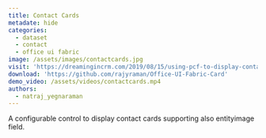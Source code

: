 ```yaml
---
title: Contact Cards
metadate: hide
categories:
  - dataset
  - contact
  - office ui fabric
image: /assets/images/contactcards.jpg
visit: 'https://dreamingincrm.com/2019/08/15/using-pcf-to-display-contact-cards/'
download: 'https://github.com/rajyraman/Office-UI-Fabric-Card'
demo_video: /assets/videos/contactcards.mp4
authors:
  - natraj_yegnaraman
---
```


A configurable control to display contact cards supporting also entityimage field.
